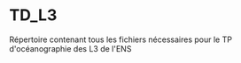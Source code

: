 # TD_L3
Répertoire contenant tous les fichiers nécessaires pour le TP d'océanographie des L3 de l'ENS
